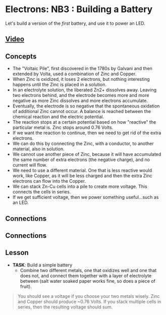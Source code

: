 # Electrons: NB3 : Building a Battery
Let's build a version of the *first* battery, and use it to power an LED.

## [Video](https://vimeo.com/1029280971)

## Concepts
- The "Voltaic Pile", first discovered in the 1780s by Galvani and then extended by Volta, used a combination of Zinc and Copper.
- When Zinc is oxidized, it loses 2 electrons, but nothing interesting happens until the Zinc is placed in a solution.
- In an electrolyte solution, the liberated Zn2+ dissolves away. Leaving two electrons behind, and the electrode becomes more and more negative as more Zinc dissolves and more electrons accumulate.
- Eventually, the electrode is so negative that the spontaneous oxidation of additional Zinc cannot occur. A balance is reached between the chemical reaction and the electric potential.
- The reaction stops at a certain potential based on how "reactive" the particular metal is. Zinc stops around 0.76 Volts.
- If we want the reaction to continue, then we need to get rid of the extra electrons.
- We can do this by connecting the Zinc, with a conductor, to another material, also in solution.
- We cannot use another piece of Zinc, because it will have accumulated the same number of extra electrons (the negative charge), and no current will flow.
- We need to use a different material. One that is less reactive would work, like Copper, as it will be less charged and then the extra Zinc electrons can flow into the Copper.
- We can stack Zn-Cu cells into a pile to create more voltage. This connects the cells in series.
- If we get sufficient voltage, then we power something useful...such as an LED.

## Connections

## Connections

## Lesson

- **TASK**: Build a simple battery
  - Combine two different metals, one that oxidizes well and one that does not, and connect them together with a layer of electrolyte between (salt water soaked paper works fine, so does a piece of fruit).
> You should see a voltage if you choose your two metals wisely. Zinc and Copper should produce ~0.76 Volts. If you stack multiple cells in series, then the resulting voltage should sum.
